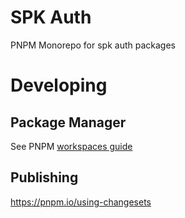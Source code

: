 # SPK Auth

PNPM Monorepo for spk auth packages

# Developing

## Package Manager

See PNPM [workspaces guide](https://pnpm.io/workspaces)

## Publishing

https://pnpm.io/using-changesets